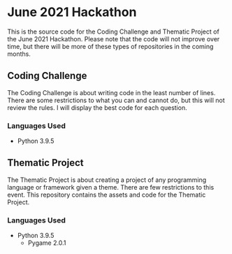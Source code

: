 # June 2021 Hackathon
This is the source code for the Coding Challenge and Thematic Project of the June 2021 Hackathon. Please note that the code will not improve over time, but there will be more of these types of repositories in the coming months.

## Coding Challenge

The Coding Challenge is about writing code in the least number of lines. There are some restrictions to what you can and cannot do, but this will not review the rules. I will display the best code for each question.

### Languages Used
* Python 3.9.5

## Thematic Project

The Thematic Project is about creating a project of any programming language or framework given a theme. There are few restrictions to this event. This repository contains the assets and code for the Thematic Project.

### Languages Used
* Python 3.9.5
  * Pygame 2.0.1
